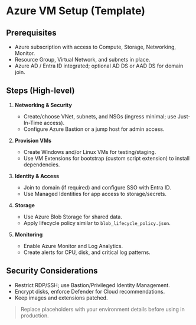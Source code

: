 # Azure VM Setup (Template)

## Prerequisites
- Azure subscription with access to Compute, Storage, Networking, Monitor.
- Resource Group, Virtual Network, and subnets in place.
- Azure AD / Entra ID integrated; optional AD DS or AAD DS for domain join.

## Steps (High-level)
1. **Networking & Security**
   - Create/choose VNet, subnets, and NSGs (ingress minimal; use Just-In-Time access).
   - Configure Azure Bastion or a jump host for admin access.

2. **Provision VMs**
   - Create Windows and/or Linux VMs for testing/staging.
   - Use VM Extensions for bootstrap (custom script extension) to install dependencies.

3. **Identity & Access**
   - Join to domain (if required) and configure SSO with Entra ID.
   - Use Managed Identities for app access to storage/secrets.

4. **Storage**
   - Use Azure Blob Storage for shared data.
   - Apply lifecycle policy similar to `blob_lifecycle_policy.json`.

5. **Monitoring**
   - Enable Azure Monitor and Log Analytics.
   - Create alerts for CPU, disk, and critical log patterns.

## Security Considerations
- Restrict RDP/SSH; use Bastion/Privileged Identity Management.
- Encrypt disks, enforce Defender for Cloud recommendations.
- Keep images and extensions patched.

> Replace placeholders with your environment details before using in production.
